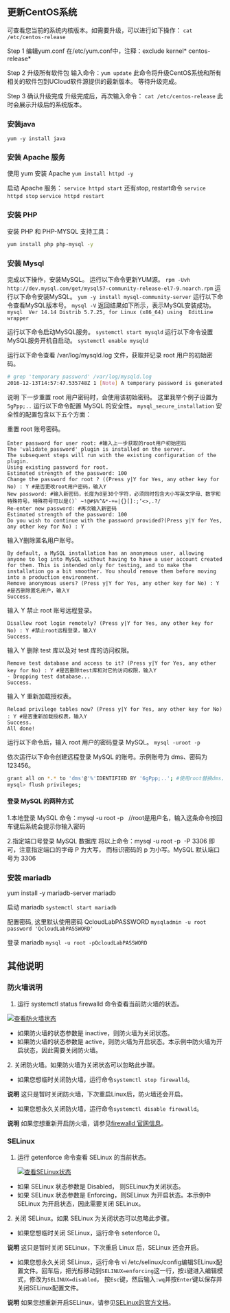 ## 更新CentOS系统

可查看您当前的系统内核版本。如需要升级，可以进行如下操作：
`cat /etc/centos-release`

Step 1 编辑yum.conf
在/etc/yum.conf中，注释：exclude kernel* centos-release*

Step 2 升级所有软件包
输入命令：`yum update`
此命令将升级CentOS系统和所有相关的软件包到UCloud软件源提供的最新版本。
等待升级完成。

Step 3 确认升级完成
升级完成后，再次输入命令：
`cat /etc/centos-release`
此时会展示升级后的系统版本。

### 安装java

`yum -y install java`

### 安装 Apache 服务

使用 yum 安装 Apache
`yum install httpd -y`

启动 Apache 服务：
`service httpd start`
还有stop, restart命令
`service httpd stop`
`service httpd restart`

### 安装 PHP

安装 PHP 和 PHP-MYSQL 支持工具：

```bash
yum install php php-mysql -y
```

### 安装 Mysql

完成以下操作，安装MySQL。
运行以下命令更新YUM源。
`rpm -Uvh  http://dev.mysql.com/get/mysql57-community-release-el7-9.noarch.rpm`
运行以下命令安装MySQL。
`yum -y install mysql-community-server`
运行以下命令查看MySQL版本号。
`mysql -V`
返回结果如下所示，表示MySQL安装成功。
`mysql  Ver 14.14 Distrib 5.7.25, for Linux (x86_64) using  EditLine wrapper`

运行以下命令启动MySQL服务。
`systemctl start mysqld`
运行以下命令设置MySQL服务开机自启动。
`systemctl enable mysqld`

运行以下命令查看 /var/log/mysqld.log 文件，获取并记录 root 用户的初始密码。

```sh
# grep 'temporary password' /var/log/mysqld.log
2016-12-13T14:57:47.535748Z 1 [Note] A temporary password is generated for root@localhost: p0/G28g>lsHD
```

说明 下一步重置 root 用户密码时，会使用该初始密码。 这里我举个例子设置为`5gPpp;..`
运行以下命令配置 MySQL 的安全性。
`mysql_secure_installation`
安全性的配置包含以下五个方面：

重置 root 账号密码。

```text
Enter password for user root: #输入上一步获取的root用户初始密码
The 'validate_password' plugin is installed on the server.
The subsequent steps will run with the existing configuration of the plugin.
Using existing password for root.
Estimated strength of the password: 100
Change the password for root ? ((Press y|Y for Yes, any other key for No) : Y #是否更改root用户密码，输入Y
New password: #输入新密码，长度为8至30个字符，必须同时包含大小写英文字母、数字和特殊符号。特殊符号可以是()` ~!@#$%^&*-+=|{}[]:;‘<>,.?/
Re-enter new password: #再次输入新密码
Estimated strength of the password: 100
Do you wish to continue with the password provided?(Press y|Y for Yes, any other key for No) : Y
```

输入Y删除匿名用户账号。

```text
By default, a MySQL installation has an anonymous user, allowing anyone to log into MySQL without having to have a user account created for them. This is intended only for testing, and to make the installation go a bit smoother. You should remove them before moving into a production environment.
Remove anonymous users? (Press y|Y for Yes, any other key for No) : Y  #是否删除匿名用户，输入Y
Success.
```

输入 Y 禁止 root 账号远程登录。

```text
Disallow root login remotely? (Press y|Y for Yes, any other key for No) : Y #禁止root远程登录，输入Y
Success.
```

输入 Y 删除 test 库以及对 test 库的访问权限。

```text
Remove test database and access to it? (Press y|Y for Yes, any other key for No) : Y #是否删除test库和对它的访问权限，输入Y
- Dropping test database...
Success.
```

输入 Y 重新加载授权表。

```text
Reload privilege tables now? (Press y|Y for Yes, any other key for No) : Y #是否重新加载授权表，输入Y
Success.
All done!
```

运行以下命令后，输入 root 用户的密码登录 MySQL。
`mysql -uroot -p`

依次运行以下命令创建远程登录 MySQL 的账号。示例账号为 dms、密码为 123456。

```sh
grant all on *.* to 'dms'@'%'IDENTIFIED BY '6gPpp;..'; #使用root替换dms，可设置为允许root账号远程登录。
mysql> flush privileges;
```

#### 登录 MySQL 的两种方式

1.本地登录 MySQL
命令：mysql -u root -p   //root是用户名，输入这条命令按回车键后系统会提示你输入密码

2.指定端口号登录 MySQL 数据库
将以上命令：mysql -u root -p  -P 3306 即可，注意指定端口的字母 P 为大写，
而标识密码的 p 为小写。MySQL 默认端口号为 3306

### 安装 mariadb

yum install -y mariadb-server mariadb

启动 mariadb
`systemctl start mariadb`

配置密码, 这里默认使用密码 QcloudLabPASSWORD
`mysqladmin -u root password 'QcloudLabPASSWORD'`

登录 mariadb
`mysql -u root -pQcloudLabPASSWORD`

## 其他说明

### 防火墙说明

1. 运行 systemctl status firewalld 命令查看当前防火墙的状态。

[![查看防火墙状态](https://upload-images.jianshu.io/upload_images/1662509-0fa957f02d8d26a8.png?imageMogr2/auto-orient/strip%7CimageView2/2/w/1240)](http://static-aliyun-doc.oss-cn-hangzhou.aliyuncs.com/assets/img/64105/156560602432172_zh-CN.png)

* 如果防火墙的状态参数是 inactive，则防火墙为关闭状态。
* 如果防火墙的状态参数是 active，则防火墙为开启状态。本示例中防火墙为开启状态，因此需要关闭防火墙。

2\. 关闭防火墙。如果防火墙为关闭状态可以忽略此步骤。

* 如果您想临时关闭防火墙，运行命令`systemctl stop firewalld`。

**说明** 这只是暂时关闭防火墙，下次重启Linux后，防火墙还会开启。

* 如果您想永久关闭防火墙，运行命令`systemctl disable firewalld`。

**说明** 如果您想重新开启防火墙，请参见[firewalld 官网信息](https://firewalld.org/)。

### SELinux

1. 运行 getenforce 命令查看 SELinux 的当前状态。

    [![查看SELinux状态](https://upload-images.jianshu.io/upload_images/1662509-734c0f3e8712a208.png?imageMogr2/auto-orient/strip%7CimageView2/2/w/1240)](http://static-aliyun-doc.oss-cn-hangzhou.aliyuncs.com/assets/img/9763/156560602421065_zh-CN.png)

* 如果 SELinux 状态参数是 Disabled， 则SELinux为关闭状态。
* 如果 SELinux 状态参数是 Enforcing，则SELinux 为开启状态。本示例中 SELinux 为开启状态，因此需要关闭 SELinux。

2\. 关闭 SELinux。如果 SELinux 为关闭状态可以忽略此步骤。

* 如果您想临时关闭 SELinux，运行命令 setenforce 0。

**说明** 这只是暂时关闭 SELinux，下次重启 Linux 后，SELinux 还会开启。

* 如果您想永久关闭 SELinux，运行命令 vi /etc/selinux/config编辑SELinux配置文件。回车后，把光标移动到`SELINUX=enforcing`这一行，按`i`键进入编辑模式，修改为`SELINUX=disabled`， 按`Esc`键，然后输入`:wq`并按`Enter`键以保存并关闭SELinux配置文件。

**说明** 如果您想重新开启SELinux，请参见[SELinux的官方文档](https://access.redhat.com/documentation/en-us/red_hat_enterprise_linux/5/html/deployment_guide/ch-selinux#s1-SELinux-resources)。
